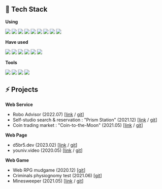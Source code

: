 ## 📜 Tech Stack


**Using**

<img src="https://img.shields.io/badge/React.js-61DAFB?style=flat&logo=react&logoColor=black"/> <img src="https://img.shields.io/badge/Next.js-000000?style=flat&logo=next.js&logoColor=white"/> <img src="https://img.shields.io/badge/Redux-764ABC?style=flat&logo=redux&logoColor=white"/> <img src="https://img.shields.io/badge/Recoil-4D9FE7?style=flat&logoColor=white"/> <img src="https://img.shields.io/badge/vitess-F16728?style=flat&logo=vitess&logoColor=white"/> <img src="https://img.shields.io/badge/TypeScript-3178C6?style=flat&logo=typescript&logoColor=white"/> <img src="https://img.shields.io/badge/JavaScript-F7DF1E?style=flat&logo=javascript&logoColor=black"/> <img src="https://img.shields.io/badge/HTML-E34F26?style=flat&logo=html5&logoColor=white"/> <img src="https://img.shields.io/badge/CSS-1572B6?style=flat&logo=css3&logoColor=white">


**Have used**  

<img src="https://img.shields.io/badge/Chart.js-FF6384?style=flat&logo=chart.js&logoColor=white"/> <img src="https://img.shields.io/badge/Node.js-339933?style=flat&logo=Node.js&logoColor=white"/> <img src="https://img.shields.io/badge/Express.js-000000?style=flat&logo=express&logoColor=white"/> <img src="https://img.shields.io/badge/MongoDB-47A248?style=flat&logo=MongoDB&logoColor=white"/> <img src="https://img.shields.io/badge/Java-007396?style=flat&logo=java&logoColor=white"/> <img src="https://img.shields.io/badge/MySQL-4479A1?style=flat&logo=mysql&logoColor=white"/>

**Tools**

<img src="https://img.shields.io/badge/Github-181717?style=flat&logo=github&logoColor=white"/>  <img src="https://img.shields.io/badge/Postman-FF6C37?style=flat&logo=postman&logoColor=white"/> <img src="https://img.shields.io/badge/Vercel-000000?style=flat&logo=vercel&logoColor=white"/>  <img src="https://img.shields.io/badge/Adobe-FF0000?style=flat&logo=adobe&logoColor=white"/>

## ⚡ Projects


**Web Service**

- Robo Advisor (2022.07) [[link](https://robo-advisor.vercel.app/) / [git](https://github.com/d5br5/WEB_RoboAdvisor)]
- Self-studio search & reservation : "Prism Station" (2021.12) [[link](https://prism-station.vercel.app/) / [git](https://github.com/d5br5/WEB_Prism_Station)]
- Coin trading market : "Coin-to-the-Moon" (2021.05) [[link](https://coin-to-the-moon.vercel.app/) / [git](https://github.com/d5br5/WEB-coin-market)]

**Web Page**

- d5br5.dev (2023.02) [[link](http://d5br5.dev) / [git](https://github.com/d5br5/d5br5.dev)]
- youniv.video (2020.05) [[link](http://www.youniv.video) / [git](https://github.com/d5br5/WEB_youniv.video)]

**Web Game**

- Web RPG mudgame (2020.12) [[git](https://github.com/d5br5/GAME_RPG_Mudgame)]
- Criminals physiognomy test (2021.06)  [[git](https://github.com/d5br5/GAME_Criminals)]
- Minesweeper (2021.05) [[link](https://d5br5.github.io/GAME_Minesweeper/) / [git](https://github.com/d5br5/GAME_Minesweeper)]
